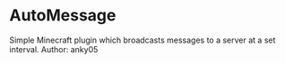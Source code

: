 # AutoMessage
Simple Minecraft plugin which broadcasts messages to a server at a set interval. 
Author: anky05
